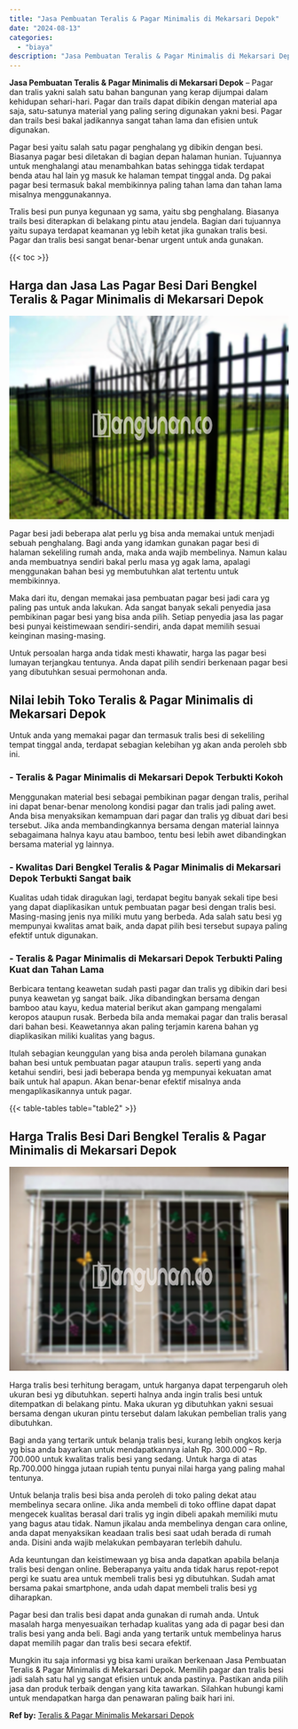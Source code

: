 ```yaml
---
title: "Jasa Pembuatan Teralis & Pagar Minimalis di Mekarsari Depok"
date: "2024-08-13"
categories: 
  - "biaya"
description: "Jasa Pembuatan Teralis & Pagar Minimalis di Mekarsari Depok. Mungkin itu saja informasi yg bisa kami uraikan berkenaan Jasa Pembuatan Teralis & Pagar Minimal..."
---
```


**Jasa Pembuatan Teralis & Pagar Minimalis di Mekarsari Depok** – Pagar dan tralis yakni salah satu bahan bangunan yang kerap dijumpai dalam kehidupan sehari-hari. Pagar dan trails dapat dibikin dengan material apa saja, satu-satunya material yang paling sering digunakan yakni besi. Pagar dan trails besi bakal jadikannya sangat tahan lama dan efisien untuk digunakan.

Pagar besi yaitu salah satu pagar penghalang yg dibikin dengan besi. Biasanya pagar besi diletakan di bagian depan halaman hunian. Tujuannya untuk menghalangi atau menambahkan batas sehingga tidak terdapat benda atau hal lain yg masuk ke halaman tempat tinggal anda. Dg pakai pagar besi termasuk bakal membikinnya paling tahan lama dan tahan lama misalnya menggunakannya.

Tralis besi pun punya kegunaan yg sama, yaitu sbg penghalang. Biasanya trails besi diterapkan di belakang pintu atau jendela. Bagian dari tujuannya yaitu supaya terdapat keamanan yg lebih ketat jika gunakan tralis besi. Pagar dan tralis besi sangat benar-benar urgent untuk anda gunakan.

{{< toc >}}

## Harga dan Jasa Las Pagar Besi Dari Bengkel Teralis & Pagar Minimalis di Mekarsari Depok

![Jasa Pembuatan Teralis & Pagar Minimalis di Mekarsari Depok](/images/pagar-minimalis-murah-24.png)

Pagar besi jadi beberapa alat perlu yg bisa anda memakai untuk menjadi sebuah penghalang. Bagi anda yang idamkan gunakan pagar besi di halaman sekeliling rumah anda, maka anda wajib membelinya. Namun kalau anda membuatnya sendiri bakal perlu masa yg agak lama, apalagi menggunakan bahan besi yg membutuhkan alat tertentu untuk membikinnya.

Maka dari itu, dengan memakai jasa pembuatan pagar besi jadi cara yg paling pas untuk anda lakukan. Ada sangat banyak sekali penyedia jasa pembikinan pagar besi yang bisa anda pilih. Setiap penyedia jasa las pagar besi punyai keistimewaan sendiri-sendiri, anda dapat memilih sesuai keinginan masing-masing.

Untuk persoalan harga anda tidak mesti khawatir, harga las pagar besi lumayan terjangkau tentunya. Anda dapat pilih sendiri berkenaan pagar besi yang dibutuhkan sesuai permohonan anda.

## Nilai lebih Toko Teralis & Pagar Minimalis di Mekarsari Depok

Untuk anda yang memakai pagar dan termasuk tralis besi di sekeliling tempat tinggal anda, terdapat sebagian kelebihan yg akan anda peroleh sbb ini.

### \- Teralis & Pagar Minimalis di Mekarsari Depok Terbukti Kokoh

Menggunakan material besi sebagai pembikinan pagar dengan tralis, perihal ini dapat benar-benar menolong kondisi pagar dan tralis jadi paling awet. Anda bisa menyaksikan kemampuan dari pagar dan tralis yg dibuat dari besi tersebut. Jika anda membandingkannya bersama dengan material lainnya sebagaimana halnya kayu atau bamboo, tentu besi lebih awet dibandingkan bersama material yg lainnya.

### \- Kwalitas Dari Bengkel Teralis & Pagar Minimalis di Mekarsari Depok Terbukti Sangat baik

Kualitas udah tidak diragukan lagi, terdapat begitu banyak sekali tipe besi yang dapat diaplikasikan untuk pembuatan pagar besi dengan tralis besi. Masing-masing jenis nya miliki mutu yang berbeda. Ada salah satu besi yg mempunyai kwalitas amat baik, anda dapat pilih besi tersebut supaya paling efektif untuk digunakan.

### \- Teralis & Pagar Minimalis di Mekarsari Depok Terbukti Paling Kuat dan Tahan Lama

Berbicara tentang keawetan sudah pasti pagar dan tralis yg dibikin dari besi punya keawetan yg sangat baik. Jika dibandingkan bersama dengan bamboo atau kayu, kedua material berikut akan gampang mengalami keropos ataupun rusak. Berbeda bila anda memakai pagar dan tralis berasal dari bahan besi. Keawetannya akan paling terjamin karena bahan yg diaplikasikan miliki kualitas yang bagus.

Itulah sebagian keunggulan yang bisa anda peroleh bilamana gunakan bahan besi untuk pembuatan pagar ataupun tralis. seperti yang anda ketahui sendiri, besi jadi beberapa benda yg mempunyai kekuatan amat baik untuk hal apapun. Akan benar-benar efektif misalnya anda mengaplikasikannya untuk pagar.

{{< table-tables table="table2" >}}

## Harga Tralis Besi Dari Bengkel Teralis & Pagar Minimalis di Mekarsari Depok

![Jasa Pembuatan Teralis & Pagar Minimalis di Mekarsari Depok](/images/teralis-minimalis-murah-07.png)

Harga tralis besi terhitung beragam, untuk harganya dapat terpengaruh oleh ukuran besi yg dibutuhkan. seperti halnya anda ingin tralis besi untuk ditempatkan di belakang pintu. Maka ukuran yg dibutuhkan yakni sesuai bersama dengan ukuran pintu tersebut dalam lakukan pembelian tralis yang dibutuhkan.

Bagi anda yang tertarik untuk belanja tralis besi, kurang lebih ongkos kerja yg bisa anda bayarkan untuk mendapatkannya ialah Rp. 300.000 – Rp. 700.000 untuk kwalitas tralis besi yang sedang. Untuk harga di atas Rp.700.000 hingga jutaan rupiah tentu punyai nilai harga yang paling mahal tentunya.

Untuk belanja tralis besi bisa anda peroleh di toko paling dekat atau membelinya secara online. Jika anda membeli di toko offline dapat dapat mengecek kualitas berasal dari tralis yg ingin dibeli apakah memiliki mutu yang bagus atau tidak. Namun jikalau anda membelinya dengan cara online, anda dapat menyaksikan keadaan tralis besi saat udah berada di rumah anda. Disini anda wajib melakukan pembayaran terlebih dahulu.

Ada keuntungan dan keistimewaan yg bisa anda dapatkan apabila belanja tralis besi dengan online. Beberapanya yaitu anda tidak harus repot-repot pergi ke suatu area untuk membeli tralis besi yg dibutuhkan. Sudah amat bersama pakai smartphone, anda udah dapat membeli tralis besi yg diharapkan.

Pagar besi dan tralis besi dapat anda gunakan di rumah anda. Untuk masalah harga menyesuaikan terhadap kualitas yang ada di pagar besi dan tralis besi yang anda beli. Bagi anda yang tertarik untuk membelinya harus dapat memilih pagar dan tralis besi secara efektif.

Mungkin itu saja informasi yg bisa kami uraikan berkenaan Jasa Pembuatan Teralis & Pagar Minimalis di Mekarsari Depok. Memilih pagar dan tralis besi jadi salah satu hal yg sangat efisien untuk anda pastinya. Pastikan anda pilih jasa dan produk terbaik dengan yang kita tawarkan. Silahkan hubungi kami untuk mendapatkan harga dan penawaran paling baik hari ini.

**Ref by:** [Teralis & Pagar Minimalis Mekarsari Depok](https://id.wikipedia.org/wiki/Teralis)
